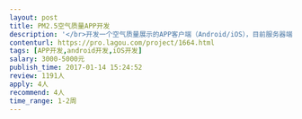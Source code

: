```yaml
---                
layout: post       
title: PM2.5空气质量APP开发           
description: '</br>开发一个空气质量展示的APP客户端（Android/iOS），目前服务器端已经开发完成，需求：</br>1、展示用户拥有的设备</br>2、查看每个设备的空气质量指数、当前数值、图表展示</br>3、空气质量超过设定值时推送消息</br>4、其他需求接单后详细沟通</br></br>安卓版、iOS开发、发布都需要帮忙做</br>希望有开发案例的团队</br>'     
contenturl: https://pro.lagou.com/project/1664.html      
tags: [APP开发,android开发,iOS开发]            
salary: 3000-5000元          
publish_time: 2017-01-14 15:24:52         
review: 1191人                   
apply: 4人                   
recommend: 4人                   
time_range: 1-2周              
---                 
```

